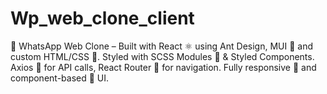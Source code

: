 # Wp_web_clone_client
💬 WhatsApp Web Clone – Built with React ⚛️ using Ant Design, MUI 🎨 and custom HTML/CSS 🧩. Styled with SCSS Modules 💅 &amp; Styled Components. Axios 📡 for API calls, React Router 🔁 for navigation. Fully responsive 📱 and component-based 🧱 UI.

